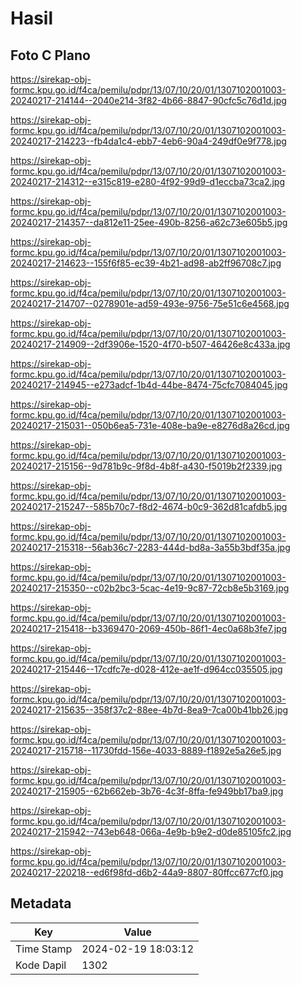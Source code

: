 # Hasil

## Foto C Plano

https://sirekap-obj-formc.kpu.go.id/f4ca/pemilu/pdpr/13/07/10/20/01/1307102001003-20240217-214144--2040e214-3f82-4b66-8847-90cfc5c76d1d.jpg

https://sirekap-obj-formc.kpu.go.id/f4ca/pemilu/pdpr/13/07/10/20/01/1307102001003-20240217-214223--fb4da1c4-ebb7-4eb6-90a4-249df0e9f778.jpg

https://sirekap-obj-formc.kpu.go.id/f4ca/pemilu/pdpr/13/07/10/20/01/1307102001003-20240217-214312--e315c819-e280-4f92-99d9-d1eccba73ca2.jpg

https://sirekap-obj-formc.kpu.go.id/f4ca/pemilu/pdpr/13/07/10/20/01/1307102001003-20240217-214357--da812e11-25ee-490b-8256-a62c73e605b5.jpg

https://sirekap-obj-formc.kpu.go.id/f4ca/pemilu/pdpr/13/07/10/20/01/1307102001003-20240217-214623--155f6f85-ec39-4b21-ad98-ab2ff96708c7.jpg

https://sirekap-obj-formc.kpu.go.id/f4ca/pemilu/pdpr/13/07/10/20/01/1307102001003-20240217-214707--0278901e-ad59-493e-9756-75e51c6e4568.jpg

https://sirekap-obj-formc.kpu.go.id/f4ca/pemilu/pdpr/13/07/10/20/01/1307102001003-20240217-214909--2df3906e-1520-4f70-b507-46426e8c433a.jpg

https://sirekap-obj-formc.kpu.go.id/f4ca/pemilu/pdpr/13/07/10/20/01/1307102001003-20240217-214945--e273adcf-1b4d-44be-8474-75cfc7084045.jpg

https://sirekap-obj-formc.kpu.go.id/f4ca/pemilu/pdpr/13/07/10/20/01/1307102001003-20240217-215031--050b6ea5-731e-408e-ba9e-e8276d8a26cd.jpg

https://sirekap-obj-formc.kpu.go.id/f4ca/pemilu/pdpr/13/07/10/20/01/1307102001003-20240217-215156--9d781b9c-9f8d-4b8f-a430-f5019b2f2339.jpg

https://sirekap-obj-formc.kpu.go.id/f4ca/pemilu/pdpr/13/07/10/20/01/1307102001003-20240217-215247--585b70c7-f8d2-4674-b0c9-362d81cafdb5.jpg

https://sirekap-obj-formc.kpu.go.id/f4ca/pemilu/pdpr/13/07/10/20/01/1307102001003-20240217-215318--56ab36c7-2283-444d-bd8a-3a55b3bdf35a.jpg

https://sirekap-obj-formc.kpu.go.id/f4ca/pemilu/pdpr/13/07/10/20/01/1307102001003-20240217-215350--c02b2bc3-5cac-4e19-9c87-72cb8e5b3169.jpg

https://sirekap-obj-formc.kpu.go.id/f4ca/pemilu/pdpr/13/07/10/20/01/1307102001003-20240217-215418--b3369470-2069-450b-86f1-4ec0a68b3fe7.jpg

https://sirekap-obj-formc.kpu.go.id/f4ca/pemilu/pdpr/13/07/10/20/01/1307102001003-20240217-215446--17cdfc7e-d028-412e-ae1f-d964cc035505.jpg

https://sirekap-obj-formc.kpu.go.id/f4ca/pemilu/pdpr/13/07/10/20/01/1307102001003-20240217-215635--358f37c2-88ee-4b7d-8ea9-7ca00b41bb26.jpg

https://sirekap-obj-formc.kpu.go.id/f4ca/pemilu/pdpr/13/07/10/20/01/1307102001003-20240217-215718--11730fdd-156e-4033-8889-f1892e5a26e5.jpg

https://sirekap-obj-formc.kpu.go.id/f4ca/pemilu/pdpr/13/07/10/20/01/1307102001003-20240217-215905--62b662eb-3b76-4c3f-8ffa-fe949bb17ba9.jpg

https://sirekap-obj-formc.kpu.go.id/f4ca/pemilu/pdpr/13/07/10/20/01/1307102001003-20240217-215942--743eb648-066a-4e9b-b9e2-d0de85105fc2.jpg

https://sirekap-obj-formc.kpu.go.id/f4ca/pemilu/pdpr/13/07/10/20/01/1307102001003-20240217-220218--ed6f98fd-d6b2-44a9-8807-80ffcc677cf0.jpg


## Metadata

| Key        | Value               |
| ---------- | ------------------- |
| Time Stamp | 2024-02-19 18:03:12 |
| Kode Dapil | 1302                |



